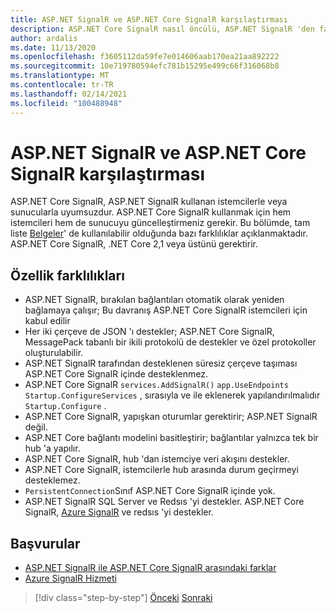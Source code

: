 ```yaml
---
title: ASP.NET SignalR ve ASP.NET Core SignalR karşılaştırması
description: ASP.NET Core SignalR nasıl öncülü, ASP.NET SignalR 'den farklıdır?
author: ardalis
ms.date: 11/13/2020
ms.openlocfilehash: f3605112da59fe7e014606aab170ea21aa892222
ms.sourcegitcommit: 10e719780594efc781b15295e499c66f316068b8
ms.translationtype: MT
ms.contentlocale: tr-TR
ms.lasthandoff: 02/14/2021
ms.locfileid: "100488948"
---
```

# <a name="compare-aspnet-signalr-and-aspnet-core-signalr"></a>ASP.NET SignalR ve ASP.NET Core SignalR karşılaştırması

ASP.NET Core SignalR, ASP.NET SignalR kullanan istemcilerle veya sunucularla uyumsuzdur. ASP.NET Core SignalR kullanmak için hem istemcileri hem de sunucuyu güncelleştirmeniz gerekir. Bu bölümde, tam liste [Belgeler](https://docs.microsoft.com/aspnet/core/signalr/version-differences)' de kullanılabilir olduğunda bazı farklılıklar açıklanmaktadır. ASP.NET Core SignalR, .NET Core 2,1 veya üstünü gerektirir.

## <a name="feature-differences"></a>Özellik farklılıkları

- ASP.NET SignalR, bırakılan bağlantıları otomatik olarak yeniden bağlamaya çalışır; Bu davranış ASP.NET Core SignalR istemcileri için kabul edilir
- Her iki çerçeve de JSON 'ı destekler; ASP.NET Core SignalR, MessagePack tabanlı bir ikili protokolü de destekler ve özel protokoller oluşturulabilir.
- ASP.NET SignalR tarafından desteklenen süresiz çerçeve taşıması ASP.NET Core SignalR içinde desteklenmez.
- ASP.NET Core SignalR `services.AddSignalR()` `app.UseEndpoints` `Startup.ConfigureServices` , sırasıyla ve ile eklenerek yapılandırılmalıdır `Startup.Configure` .
- ASP.NET Core SignalR, yapışkan oturumlar gerektirir; ASP.NET SignalR değil.
- ASP.NET Core bağlantı modelini basitleştirir; bağlantılar yalnızca tek bir hub 'a yapılır.
- ASP.NET Core SignalR, hub 'dan istemciye veri akışını destekler.
- ASP.NET Core SignalR, istemcilerle hub arasında durum geçirmeyi desteklemez.
- `PersistentConnection`Sınıf ASP.NET Core SignalR içinde yok.
- ASP.NET SignalR SQL Server ve Redsıs 'yi destekler. ASP.NET Core SignalR, [Azure SignalR](https://docs.microsoft.com/azure/azure-signalr/) ve redsıs 'yi destekler.

## <a name="references"></a>Başvurular

- [ASP.NET SignalR ile ASP.NET Core SignalR arasındaki farklar](https://docs.microsoft.com/aspnet/core/signalr/version-differences)
- [Azure SignalR Hizmeti](https://docs.microsoft.com/azure/azure-signalr/)

>[!div class="step-by-step"]
>[Önceki](razor-differences.md) 
> [Sonraki](testing-differences.md)
